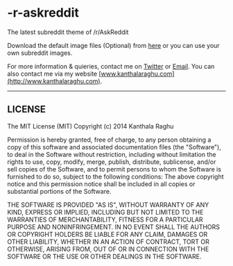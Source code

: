 -r-askreddit
============

The latest subreddit theme of /r/AskReddit

Download the default image files (Optional) from [here](https://drive.google.com/open?id=0B7DOubAroGQabU04QlFkdHFYdjA&authuser=0) or you can use your own subreddit images.

For more information & quieries, contact me on [Twitter](http://twitter.com/kanthalaraghu) or [Email](kanthala56@gmail.com). You can also contact me via my website [www.kanthalaraghu.com](http://www.kanthalaraghu.com).

----------------
LICENSE
-----------------
The MIT License (MIT)
Copyright (c) 2014 Kanthala Raghu

Permission is hereby granted, free of charge, to any person obtaining a copy
of this software and associated documentation files (the "Software"), to deal
in the Software without restriction, including without limitation the rights
to use, copy, modify, merge, publish, distribute, sublicense, and/or sell
copies of the Software, and to permit persons to whom the Software is
furnished to do so, subject to the following conditions:
The above copyright notice and this permission notice shall be included in all
copies or substantial portions of the Software.

THE SOFTWARE IS PROVIDED "AS IS", WITHOUT WARRANTY OF ANY KIND, EXPRESS OR
IMPLIED, INCLUDING BUT NOT LIMITED TO THE WARRANTIES OF MERCHANTABILITY,
FITNESS FOR A PARTICULAR PURPOSE AND NONINFRINGEMENT. IN NO EVENT SHALL THE
AUTHORS OR COPYRIGHT HOLDERS BE LIABLE FOR ANY CLAIM, DAMAGES OR OTHER
LIABILITY, WHETHER IN AN ACTION OF CONTRACT, TORT OR OTHERWISE, ARISING FROM,
OUT OF OR IN CONNECTION WITH THE SOFTWARE OR THE USE OR OTHER DEALINGS IN THE
SOFTWARE.
